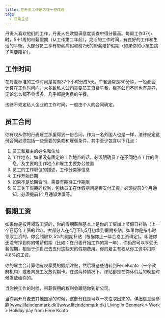 ```yaml
---
title: 在丹麦工作是怎样一种体验
tags:
  - 日常生活
---
```


丹麦人喜欢他们的工作，丹麦人在欧盟满意度调查中得分最高。每周工作37小时，5＋1周的带薪假期（从工作第二年起），灵活的工作时间，有良好的工作和生活的平衡。大部分员工享有带薪病假和前2天的带薪陪护假期（如果你的小孩生病了需要陪护）。

## 工作时间
在丹麦标准的工作时间是每周37个小时分成5天。午餐通常是30分钟，一般都会计算在工作时间内。大多数私人公司需要员工自费午餐，根基公司不同也有差异，无论怎么都不会很多，几乎都是免费的午餐。

法律不规定私人企业的工作时间，一般由个人的合同确定。

## 员工合同
你有权从你的丹麦雇主那里得到一份合同，作为一名外国人也是一样，法律规定这份合同必须包括一些重要的条款和雇佣条件，其中至少包含以下几点：
1. 员工和雇主的姓名和住址
2. 工作地点。如果没有固定的工作地点的话，必须明确员工在不同地点工作的信息，及主要的工作地点和雇主主要办公位置
3. 员工的工作职位的描述，工作分类等信息
4. 工作开始日期
5. 如果不是长期合同，需要有期待工作期限
6. 员工关于假期的权利，包括员工在休假期间是否支付工资。必须提前3个月通知，必须提前1个月通知休假等。

## 假期工资
如果你是按月领取工资的，你的假期薪酬基本上是你的工资加上节假日补贴（上一个日历年工资的1%）。大部分人在4月下旬5月初拿到假期补贴。如果你是按小时领取工资的，你会领取12.5%的假期补贴（根据你上一年合格工资确定）。即便你还没有挣到你的带薪假期（比如：在丹麦开始工作的第一年），你仍然可以享受无薪假期，相当于你自己去支付这些天的假期费用。你的雇主有权从你工资中扣除4.8%的工资。

你的雇主会计算你有权享受的假期津贴，然后将这些钱转到FerieKonto（一个政府机构）或者向员工发放假期卡。在这两种情况下，津贴都是在你休假后的晚些时候发放给你的。

当你换工作的时候，带薪假期的权利会跟随你到新公司。

当你离开丹麦去其他国家的时候，这部分钱是可以一次性取出来的。详细信息请参照[www.lifeindenmark.dk](www.lifeindenmark.dk) Living in Denmark > Work > Holiday pay from Ferie Konto

